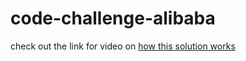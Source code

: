 # code-challenge-alibaba

check out the link for video on [how this solution works](https://mega.nz/file/TscQQazI#Qvpt25s9Ckos6Yg9UMr_do2VxE2UYybKjbc9KEpV1hI)
